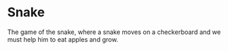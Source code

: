 # Snake

The game of the snake, where a snake moves on a checkerboard and we must help
him to eat apples and grow.
